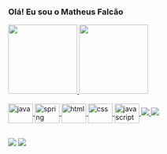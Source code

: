 ### Olá! Eu sou o Matheus Falcão 

<div>
  <a href="https://github.com/matheus-551"> 
  <img height="140em" src="https://github-readme-stats.vercel.app/api?username=matheus-551&show_icons=true&theme=dracula&include_all_commits=true&count_private=true"/> 
  <img height="140em" src="https://github-readme-stats.vercel.app/api/top-langs/?username=matheus-551&layout=compact&langs_count=7&theme=dracula"/> 
</div>

<div style="display: inline_block"><br>
  <img align="center" alt="java" height="40" width="50" src="https://cdn.jsdelivr.net/gh/devicons/devicon/icons/java/java-original.svg">
  <img align="center" alt="spring" height="40" width="50" src="https://cdn.jsdelivr.net/gh/devicons/devicon/icons/spring/spring-original.svg">
  <img align="center" alt="html" height="40" width="50" src="https://cdn.jsdelivr.net/gh/devicons/devicon/icons/html5/html5-original.svg">
  <img align="center" alt="css" height="40" width="50" src="https://cdn.jsdelivr.net/gh/devicons/devicon/icons/css3/css3-original.svg">
  <img align="center" alt="javascript" height="40" width="50" src="https://cdn.jsdelivr.net/gh/devicons/devicon/icons/javascript/javascript-original.svg">           
  <img src="https://cdn.jsdelivr.net/gh/devicons/devicon/icons/typescript/typescript-original.svg" />
  <img src="https://cdn.jsdelivr.net/gh/devicons/devicon/icons/react/react-original.svg" />
 </div>
  
##
  
<div>
  <a href="https://www.linkedin.com/in/matheus-falc%C3%A3o-4170421b7/" target="_blank"><img src="https://img.shields.io/badge/LinkedIn-0077B5?style=for-the-badge&logo=linkedin&logoColor=white"></a>
  <a href="mailto:matheusfalcao695@gmail.com" target="_blank"><img src="https://img.shields.io/badge/Gmail-D14836?style=for-the-badge&logo=gmail&logoColor=white"></a>
</div>
